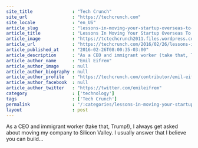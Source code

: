 ```yaml
---
site_title               : "Tech Crunch"
site_url                 : "https://techcrunch.com"
site_locale              : "en_US"
article_slug             : "lessons-in-moving-your-startup-overseas-to-silicon-valley"
article_title            : "Lessons In Moving Your Startup Overseas To Silicon Valley"
article_image            : "https://tctechcrunch2011.files.wordpress.com/2016/02/sfboat.jpg?w=764&h=400&crop=1"
article_url              : "https://techcrunch.com/2016/02/26/lessons-in-moving-your-startup-overseas-to-silicon-valley/"
article_published_at     : "2016-02-26T08:00:35-03:00"
article_description      : "As a CEO and immigrant worker (take that, Trump!), I always get asked about moving my company to Silicon Valley. I usually answer that I believe you can build..."
article_author_name      : "Emil Eifrem"
article_author_image     : null
article_author_biography : null
article_author_profile   : "https://techcrunch.com/contributor/emil-eifrem/"
article_author_facebook  : null
article_author_twitter   : "https://twitter.com/emileifrem"
category                 : ['technology']
tags                     : ['Tech Crunch']
permalink                : "/:categories/lessons-in-moving-your-startup-overseas-to-silicon-valley/"
layout                   : post
---
```


As a CEO and immigrant worker (take that, Trump!), I always get asked about moving my company to Silicon Valley. I usually answer that I believe you can build...

